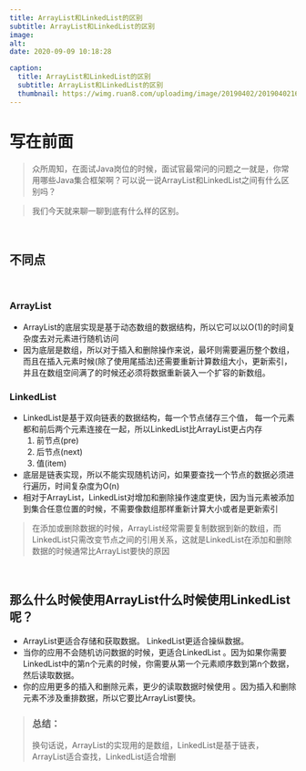 ```yaml
---
title: ArrayList和LinkedList的区别
subtitle: ArrayList和LinkedList的区别
image: 
alt: 
date: 2020-09-09 10:18:28

caption:
  title: ArrayList和LinkedList的区别
  subtitle: ArrayList和LinkedList的区别
  thumbnail: https://wimg.ruan8.com/uploadimg/image/20190402/20190402163328_31815.jpg
---
```

# 写在前面
>众所周知，在面试Java岗位的时候，面试官最常问的问题之一就是，你常用哪些Java集合框架啊？可以说一说ArrayList和LinkedList之间有什么区别吗？  

>我们今天就来聊一聊到底有什么样的区别。

<br>

## 不同点
<br>

### ArrayList
 - ArrayList的底层实现是基于动态数组的数据结构，所以它可以以O(1)的时间复杂度去对元素进行随机访问
 - 因为底层是数组，所以对于插入和删除操作来说，最坏则需要遍历整个数组，而且在插入元素时候(除了使用尾插法)还需要重新计算数组大小，更新索引，并且在数组空间满了的时候还必须将数据重新装入一个扩容的新数组。
 
### LinkedList
 
 - LinkedList是基于双向链表的数据结构，每一个节点储存三个值，  每一个元素都和前后两个元素连接在一起，所以LinkedList比ArrayList更占内存
    1. 前节点(pre)
    2. 后节点(next)
    3. 值(item)  
 - 底层是链表实现，所以不能实现随机访问，如果要查找一个节点的数据必须进行遍历，时间复杂度为O(n)
 - 相对于ArrayList，LinkedList对增加和删除操作速度更快，因为当元素被添加到集合任意位置的时候，不需要像数组那样重新计算大小或者是更新索引
>在添加或删除数据的时候，ArrayList经常需要复制数据到新的数组，而LinkedList只需改变节点之间的引用关系，这就是LinkedList在添加和删除数据的时候通常比ArrayList要快的原因

<br>

## 那么什么时候使用ArrayList什么时候使用LinkedList呢？

- ArrayList更适合存储和获取数据。 LinkedList更适合操纵数据。
- 当你的应用不会随机访问数据的时候，更适合LinkedList 。因为如果你需要LinkedList中的第n个元素的时候，你需要从第一个元素顺序数到第n个数据，然后读取数据。
- 你的应用更多的插入和删除元素，更少的读取数据时候使用 。因为插入和删除元素不涉及重排数据，所以它要比ArrayList要快。
> ### 总结：
>换句话说，ArrayList的实现用的是数组，LinkedList是基于链表，ArrayList适合查找，LinkedList适合增删